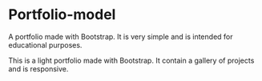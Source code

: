 # Portfolio-model
A portfolio made with Bootstrap. It is very simple and is intended for educational purposes.


This is a light portfolio made with Bootstrap. It contain a gallery of projects and is responsive.
